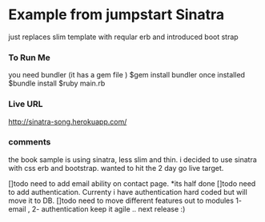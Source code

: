 # Example from jumpstart Sinatra
just replaces slim template with reqular erb and introduced boot strap


### To Run Me
you need bundler (it has a gem file )
$gem install bundler
once installed 
$bundle install
$ruby main.rb


### Live URL
http://sinatra-song.herokuapp.com/


### comments
the book sample is using sinatra, less slim and thin. 
i decided to use sinatra with css erb and bootstrap. wanted to hit the 2 day go live target. 

[]todo need to add email ability on contact page.  *its half done
[]todo need to add authentication. Currenty i have authentication hard coded but will move it to DB.
[]todo need to move different features out to modules 1- email , 2- authentication
keep it agile .. next release :) 
